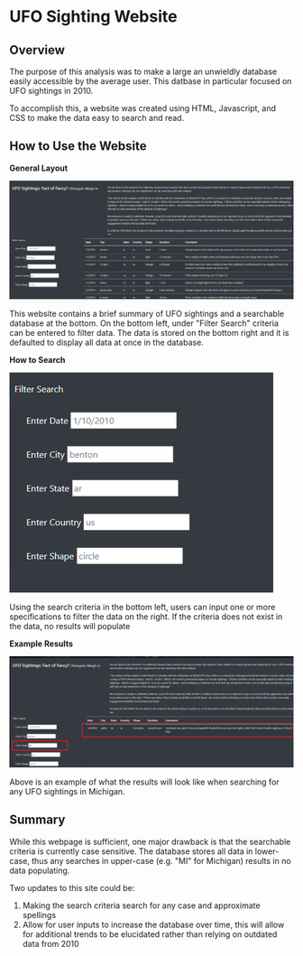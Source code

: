 # UFO Sighting Website

## Overview
The purpose of this analysis was to make a large an unwieldly database easily accessible by the average user. This datbase in particular focused on UFO sightings in 2010. 

To accomplish this, a website was created using HTML, Javascript, and CSS to make the data easy to search and read.

## How to Use the Website

**General Layout**

![alt tex](https://github.com/sever1sd/UFOs/blob/aaf0699f35579229a00b1024dcc24df6616431f0/static/images/layout.png)

This website contains a brief summary of UFO sightings and a searchable database at the bottom. On the bottom left, under "Filter Search" criteria can be entered to filter data. The data is stored on the bottom right and it is defaulted to display all data at once in the database.

**How to Search**

![alt text](https://github.com/sever1sd/UFOs/blob/aaf0699f35579229a00b1024dcc24df6616431f0/static/images/search.png)

Using the search criteria in the bottom left, users can input one or more specifications to filter the data on the right. If the criteria does not exist in the data, no results will populate

**Example Results**

![alt text](https://github.com/sever1sd/UFOs/blob/aaf0699f35579229a00b1024dcc24df6616431f0/static/images/result.png)

Above is an example of what the results will look like when searching for any UFO sightings in Michigan.


## Summary

While this webpage is sufficient, one major drawback is that the searchable criteria is currently case sensitive. The database stores all data in lower-case, thus any searches in upper-case (e.g. "MI" for Michigan) results in no data populating.

Two updates to this site could be:

1. Making the search criteria search for any case and approximate spellings
2. Allow for user inputs to increase the database over time, this will allow for additional trends to be elucidated rather than relying on outdated data from 2010
